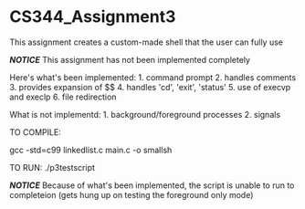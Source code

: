 # CS344_Assignment3
This assignment creates a custom-made shell that the user can fully use

***NOTICE***
This assignment has not been implemented completely

Here's what's been implemented:
	1. command prompt
	2. handles comments
	3. provides expansion of $$
	4. handles 'cd', 'exit', 'status'
	5. use of execvp and execlp
	6. file redirection

What is not implementd:
	1. background/foreground processes
	2. signals

TO COMPILE:

gcc -std=c99 linkedlist.c main.c -o smallsh

TO RUN:
	./p3testscript

	
***NOTICE***
Because of what's been implemented, the script is unable to run to completeion
(gets hung up on testing the foreground only mode)
